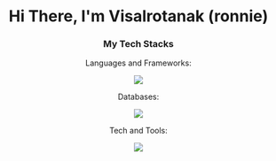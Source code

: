 <!-- ### Hi there 👋, I'm Visalrotanak (ronnie) -->
<h1 align="center">
  Hi There, I'm Visalrotanak (ronnie) 
</h1>

<h3 align="center">My Tech Stacks</h3>
<div align="center">
  <p>Languages and Frameworks:</p>
  <a href="https://skillicons.dev">
    <img src="https://skillicons.dev/icons?i=js,ts,nodejs,expressjs,svelte,nextjs,php,laravel,py,java" />
  </a>
  <p>Databases:</p>
  <a href="https://skillicons.dev">
    <img src="https://skillicons.dev/icons?i=mysql,postgresql,sqlite,monogodb" />
  </a>
  <p>Tech and Tools:</p>
  <a href="https://skillicons.dev">
    <img src="https://skillicons.dev/icons?i=git,kubernetes,docker,redis,aws,linux,ubuntu,selenium" />
  </a>
</div>

<!--
**r07n1e/r07n1e** is a ✨ _special_ ✨ repository because its `README.md` (this file) appears on your GitHub profile.

Here are some ideas to get you started:

- 🔭 I’m currently working on ...
- 🌱 I’m currently learning ...
- 👯 I’m looking to collaborate on ...
- 🤔 I’m looking for help with ...
- 💬 Ask me about ...
- 📫 How to reach me: ...
- 😄 Pronouns: ...
- ⚡ Fun fact: ...
-->
